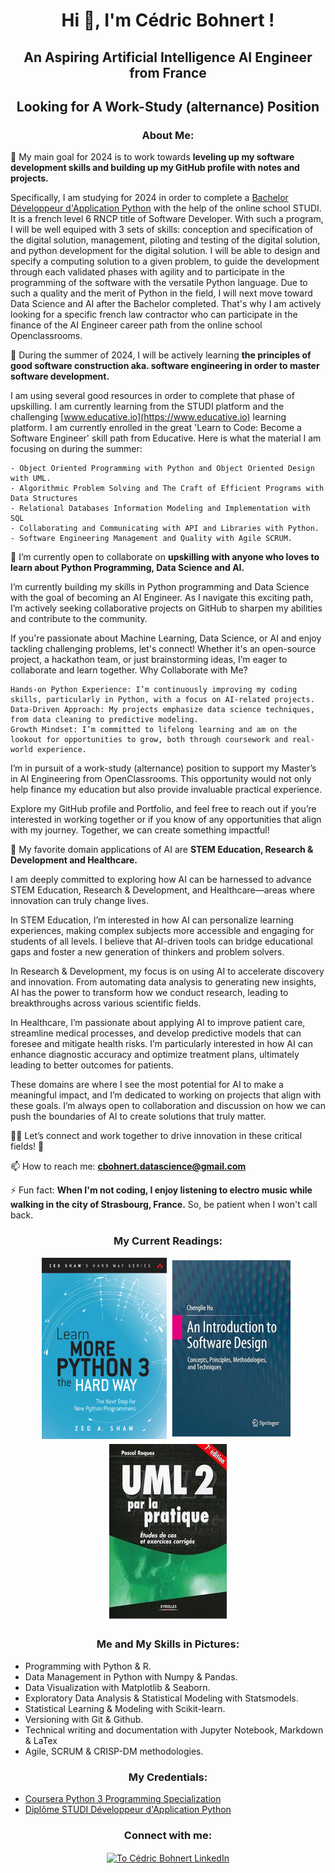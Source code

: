 <h1 align="center">Hi 👋, I'm Cédric Bohnert !</h1>
<h2 align="center">An Aspiring Artificial Intelligence AI Engineer from France</h2>
<h2 align="center">Looking for A Work-Study (alternance) Position</h2>

<h3 align="center">About Me:</h3>

  🔭 My main goal for 2024 is to work towards **leveling up my software development skills and building up my GitHub profile with notes and projects.**

  Specifically, I am studying for 2024 in order to complete a [Bachelor Développeur d'Application Python](https://www.studi.com/fr/formation/developpement/bachelor-developpeur-dapplication-python) with the help of the online school STUDI. It is a french level 6 RNCP title of Software Developer. With such a program, I will be well equiped with 3 sets of skills: conception and specification of the digital solution, management, piloting and testing of the digital solution, and python development for the digital solution. I will be able to design and specify a computing solution to a given problem, to guide the development through each validated phases with agility and to participate in the programming of the software with the versatile Python language. Due to such a quality and the merit of Python in the field, I will next move toward Data Science and AI after the Bachelor completed. That's why I am actively looking for a specific french law contractor who can participate in the finance of the AI Engineer career path from the online school Openclassrooms.

   🌱 During the summer of 2024, I will be actively learning **the principles of good software construction aka. software engineering in order to master software development.**

  I am using several good resources in order to complete that phase of upskilling. I am currently learning from the STUDI platform and the challenging [www.educative.io](https://www.educative.io) learning platform. I am currently enrolled in the great 'Learn to Code: Become a Software Engineer' skill path from Educative. Here is what the material I am focusing on during the summer:

    - Object Oriented Programming with Python and Object Oriented Design with UML.
    - Algorithmic Problem Solving and The Craft of Efficient Programs with Data Structures
    - Relational Databases Information Modeling and Implementation with SQL
    - Collaborating and Communicating with API and Libraries with Python.
    - Software Engineering Management and Quality with Agile SCRUM.
  

   👯 I’m currently open to collaborate on **upskilling with anyone who loves to learn about Python Programming, Data Science and AI.**

  I’m currently building my skills in Python programming and Data Science with the goal of becoming an AI Engineer. As I navigate this exciting path, I’m actively seeking collaborative projects on GitHub to sharpen my abilities and contribute to the community.

  If you're passionate about Machine Learning, Data Science, or AI and enjoy tackling challenging problems, let's connect! Whether it's an open-source project, a hackathon team, or just brainstorming ideas, I’m eager to collaborate and learn together.
Why Collaborate with Me?

    Hands-on Python Experience: I’m continuously improving my coding skills, particularly in Python, with a focus on AI-related projects.
    Data-Driven Approach: My projects emphasize data science techniques, from data cleaning to predictive modeling.
    Growth Mindset: I’m committed to lifelong learning and am on the lookout for opportunities to grow, both through coursework and real-world experience.

  I’m in pursuit of a work-study (alternance) position to support my Master’s in AI Engineering from OpenClassrooms. This opportunity would not only help finance my education but also provide invaluable practical experience.

  Explore my GitHub profile and Portfolio, and feel free to reach out if you’re interested in working together or if you know of any opportunities that align with my journey. Together, we can create something impactful!

 🤝 My favorite domain applications of AI are **STEM Education, Research & Development and Healthcare.**

  I am deeply committed to exploring how AI can be harnessed to advance STEM Education, Research & Development, and Healthcare—areas where innovation can truly change lives.

  In STEM Education, I’m interested in how AI can personalize learning experiences, making complex subjects more accessible and engaging for students of all levels. I believe that AI-driven tools can bridge educational gaps and foster a new generation of thinkers and problem solvers.

  In Research & Development, my focus is on using AI to accelerate discovery and innovation. From automating data analysis to generating new insights, AI has the power to transform how we conduct research, leading to breakthroughs across various scientific fields.

  In Healthcare, I’m passionate about applying AI to improve patient care, streamline medical processes, and develop predictive models that can foresee and mitigate health risks. I’m particularly interested in how AI can enhance diagnostic accuracy and optimize treatment plans, ultimately leading to better outcomes for patients.

  These domains are where I see the most potential for AI to make a meaningful impact, and I’m dedicated to working on projects that align with these goals. I’m always open to collaboration and discussion on how we can push the boundaries of AI to create solutions that truly matter.

  👨‍💻 Let’s connect and work together to drive innovation in these critical fields! 💬

  📫 How to reach me: **cbohnert.datascience@gmail.com**

  ⚡ Fun fact: **When I'm not coding, I enjoy listening to electro music while walking in the city of Strasbourg, France.** So, be patient when I won't call back. 

<h3 align="center">My Current Readings:</h3>

<p align="center">
<img src="./img/learn_more_python.png" alt="Learn More Python the Hard Way Shaw" height="290" width="200" />
<img src="./img/software_design_hue.png" alt="Software Design Hue" height="290" width="200" />
<img src="./img/uml2_pratique_roques.png" alt="UML 2 par la pratique Roques" height="290" width="200" />
</p>

<h3 align="center">Me and My Skills in Pictures:</h3>

- Programming with Python & R.
- Data Management in Python with Numpy & Pandas.
- Data Visualization with Matplotlib & Seaborn.
- Exploratory Data Analysis & Statistical Modeling with Statsmodels.
- Statistical Learning & Modeling with Scikit-learn.
- Versioning with Git & Github.
- Technical writing and documentation with Jupyter Notebook, Markdown & LaTex
- Agile, SCRUM & CRISP-DM methodologies.

<h3 align="center">My Credentials:</h3>

- [Coursera Python 3 Programming Specialization](./credentials/Coursera_6FETXJVPRGWS_Python3_Programming.pdf)
- [Diplôme STUDI Développeur d'Application Python](./credentials/C%C3%A9dric_BOHNERT_DIPL%C3%94ME_STUDI_MARS_24_011_Dipl%C3%B4me_Studi_HETIC.pdf)

<h3 align="center">Connect with me:</h3>
<p align="center">
<a href="https://linkedin.com/in/cedricbohnert" target="blank"><img align="center" src="https://raw.githubusercontent.com/rahuldkjain/github-profile-readme-generator/master/src/images/icons/Social/linked-in-alt.svg" alt="To Cédric Bohnert LinkedIn" height="30" width="40" /></a>
</p>




